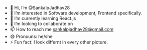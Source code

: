 - 👋 Hi, I’m @SankalpJadhav28
- 👀 I’m interested in Software development, Frontend specifically.
- 🌱 I’m currently learning React.js
- 💞️ I’m looking to collaborate on 
- 📫 How to reach me sankalpjadhav28@gmail.com
- 😄 Pronouns: he/she
- ⚡ Fun fact: I look differnt in every other picture.

<!---
SankalpJadhav28/SankalpJadhav28 is a ✨ special ✨ repository because its `README.md` (this file) appears on your GitHub profile.
You can click the Preview link to take a look at your changes.
--->
